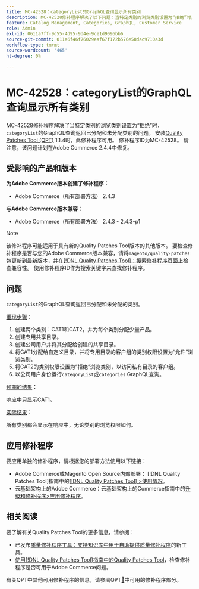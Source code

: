 ```yaml
---
title: MC-42528：categoryList的GraphQL查询显示所有类别
description: MC-42528修补程序解决了以下问题：当特定类别的浏览类别设置为“拒绝”时，“categoryList”的GraphQL查询会返回已分配和未分配的类别。 安装[Quality Patches Tool (QPT)](https://experienceleague.adobe.com/en/docs/commerce-operations/tools/quality-patches-tool/quality-patches-tool-to-self-serve-quality-patches) 1.1.4后，即可使用此修补程序。 修补程序ID为MC-42528。 请注意，该问题计划在Adobe Commerce 2.4.4中修复。
feature: Catalog Management, Categories, GraphQL, Customer Service
role: Admin
exl-id: 0611a7ff-9d55-4d95-9d4e-9ce1d9096bb6
source-git-commit: 011a6f46f76029eaf67f172b576e58dac9710a3d
workflow-type: tm+mt
source-wordcount: '465'
ht-degree: 0%

---
```


# MC-42528：categoryList的GraphQL查询显示所有类别

MC-42528修补程序解决了当特定类别的浏览类别设置为“拒绝”时，`categoryList`的GraphQL查询返回已分配和未分配类别的问题。 安装[Quality Patches Tool (QPT)](https://experienceleague.adobe.com/en/docs/commerce-operations/tools/quality-patches-tool/quality-patches-tool-to-self-serve-quality-patches) 1.1.4时，此修补程序可用。 修补程序ID为MC-42528。 请注意，该问题计划在Adobe Commerce 2.4.4中修复。

## 受影响的产品和版本

**为Adobe Commerce版本创建了修补程序：**

* Adobe Commerce（所有部署方法） 2.4.3

**与Adobe Commerce版本兼容：**

* Adobe Commerce（所有部署方法） 2.4.3 - 2.4.3-p1

>[!NOTE]
>
>该修补程序可能适用于具有新的Quality Patches Tool版本的其他版本。 要检查修补程序是否与您的Adobe Commerce版本兼容，请将`magento/quality-patches`包更新到最新版本，并在[[!DNL Quality Patches Tool]：搜索修补程序页面](https://experienceleague.adobe.com/en/docs/commerce-operations/tools/quality-patches-tool/quality-patches-tool-to-self-serve-quality-patches)上检查兼容性。 使用修补程序ID作为搜索关键字来查找修补程序。

## 问题

`categoryList`的GraphQL查询返回已分配和未分配的类别。

<u>重现步骤</u>：

1. 创建两个类别：CAT1和CAT2，并为每个类别分配少量产品。
1. 创建专用共享目录。
1. 创建公司用户并将其分配给创建的共享目录。
1. 将CAT1分配给自定义目录，并将专用目录的客户组的类别权限设置为“允许”浏览类别。
1. 将CAT2的类别权限设置为“拒绝”浏览类别，以访问私有目录的客户组。
1. 以公司用户身份运行`categoryList`或`categories` GraphQL查询。

<u>预期的结果</u>：

响应中只显示CAT1。

<u>实际结果</u>：

所有类别都会显示在响应中，无论类别的浏览权限如何。

## 应用修补程序

要应用单独的修补程序，请根据您的部署方法使用以下链接：

* Adobe Commerce或Magento Open Source内部部署： [!DNL Quality Patches Tool]指南中的[[!DNL Quality Patches Tool] >使用情况](/help/tools/quality-patches-tool/usage.md)。
* 云基础架构上的Adobe Commerce：云基础架构上的Commerce指南中的[升级和修补程序>应用修补程序](https://experienceleague.adobe.com/docs/commerce-cloud-service/user-guide/develop/upgrade/apply-patches.html)。

## 相关阅读

要了解有关Quality Patches Tool的更多信息，请参阅：

* 已发布[质量修补程序工具：支持知识库中用于自助提供质量修补程序](https://experienceleague.adobe.com/en/docs/commerce-operations/tools/quality-patches-tool/quality-patches-tool-to-self-serve-quality-patches)的新工具。
* [使用[!DNL Quality Patches Tool]指南中的Quality Patches Tool](/help/tools/quality-patches-tool/patches-available-in-qpt/check-patch-for-magento-issue-with-magento-quality-patches.md)，检查修补程序是否可用于Adobe Commerce问题。

有关QPT中其他可用修补程序的信息，请参阅QPT[&#128279;](https://support.magento.com/hc/en-us/sections/360010506631-Patches-available-in-MQP-tool-)中可用的修补程序部分。
